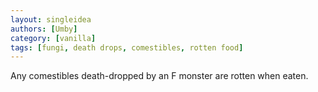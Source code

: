 ```yaml
---
layout: singleidea
authors: [Umby]
category: [vanilla]
tags: [fungi, death drops, comestibles, rotten food]
---
```

Any comestibles death-dropped by an F monster are rotten when eaten.
